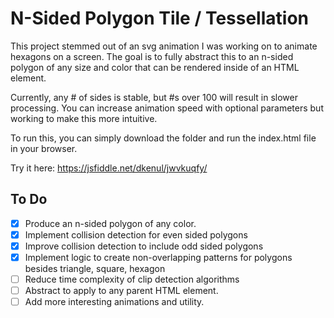 # N-Sided Polygon Tile / Tessellation

This project stemmed out of an svg animation I was working on to animate hexagons
on a screen. The goal is to fully abstract this to an n-sided polygon of any size
and color that can be rendered inside of an HTML element.

Currently, any # of sides is stable, but #s over 100 will result in slower processing.
You can increase animation speed with optional parameters but working to make this more intuitive.

To run this, you can simply download the folder and run the index.html file in
your browser.

Try it here:
https://jsfiddle.net/dkenul/jwvkuqfy/

## To Do

- [x] Produce an n-sided polygon of any color.
- [x] Implement collision detection for even sided polygons
- [x] Improve collision detection to include odd sided polygons
- [x] Implement logic to create non-overlapping patterns for polygons besides triangle, square, hexagon
- [ ] Reduce time complexity of clip detection algorithms
- [ ] Abstract to apply to any parent HTML element.
- [ ] Add more interesting animations and utility.
